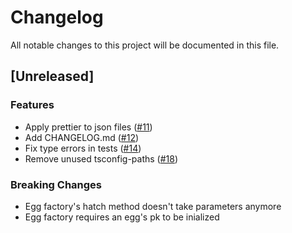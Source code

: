 # Changelog

All notable changes to this project will be documented in this file.

## [Unreleased]

### Features

- Apply prettier to json files ([#11](https://github.com/Aurory-Game/dna/issues/11))
- Add CHANGELOG.md ([#12](https://github.com/Aurory-Game/dna/issues/12))
- Fix type errors in tests ([#14](https://github.com/Aurory-Game/dna/issues/14))
- Remove unused tsconfig-paths ([#18](https://github.com/Aurory-Game/dna/issues/18))

### Breaking Changes

- Egg factory's hatch method doesn't take parameters anymore
- Egg factory requires an egg's pk to be inialized
